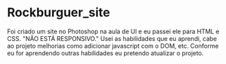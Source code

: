 # Rockburguer_site
 Foi criado um site no Photoshop na aula de UI e eu passei ele para HTML e CSS. "NÃO ESTÁ RESPONSIVO." Usei as habilidades que eu aprendi, cabe ao projeto melhorias como adicionar javascript com o DOM, etc. Conforme eu for aprendendo outras habilidades eu pretendo atualizar o projeto.
